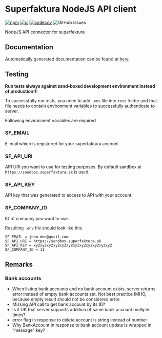 # Superfaktura NodeJS API client

[![npm](https://img.shields.io/npm/v/superfaktura)](https://img.shields.io/npm/v/superfaktura)
[![ci](https://github.com/m4x1m1l14n/superfaktura/actions/workflows/ci.yml/badge.svg)](https://github.com/m4x1m1l14n/superfaktura/actions/workflows/ci.yml)
[![codecov](https://codecov.io/gh/m4x1m1l14n/superfaktura/branch/devel/graph/badge.svg?token=S8YX8SOKK1)](https://codecov.io/gh/m4x1m1l14n/superfaktura)
![GitHub issues](https://img.shields.io/github/issues/m4x1m1l14n/superfaktura)

NodeJS API connector for superfaktura

## Documentation

Automatically generated documentation can be found at [here](docs/docs.md)

## Testing

**Run tests always against sand-boxed development environment instead of production!!!**

To successfully run tests, you need to add `.env` file into `test` folder and that file needs to contain environment variables to successfully authenticate to server.

Following environment variables are required

### SF_EMAIL

E-mail which is registered for your superfaktura account

### SF_API_URI

API URI you want to use for testing purposes. By default sandbox at `https://sandbox.superfaktura.sk` is used.

### SF_API_KEY

API key that was generated to access to API with your account.

### SF_COMPANY_ID

ID of company you want to use.

Resulting `.env` file should look like this

```
SF_EMAIL = john.doe@gmail.com
SF_API_URI = https://sandbox.superfaktura.sk
SF_API_KEY = xyZxyZxyZxyZxyZxyZxyZxyZxyZxyZxyZxyZ
SF_COMPANY_ID = 11

```

## Remarks

### Bank accounts
* When listing bank accounts and no bank account exists, server returns error instead of empty bank accounts set. Not best practice IMHO, because empty result should not be considered error.
* Missing API call to get bank account by its ID?
* Is it OK that server supports addition of same bank account multiple times?
* error flag in response to delete account is string instead of number
* Why BankAccount in response to bank account update is wrapped in "message" key?
